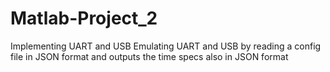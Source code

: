 # Matlab-Project_2
Implementing UART and USB
Emulating UART and USB by reading a config file in JSON format and outputs the time specs also in JSON format
